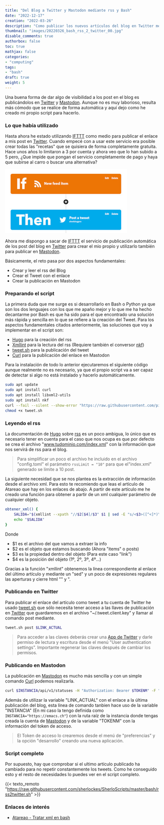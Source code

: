 ```yaml
---
title: "Del Blog a Twitter y Mastodon mediante rss y Bash"
date: "2022-12-17"
creation: "2022-03-26"
description: "Como publicar los nuevos artículos del blog en Twitter mediante un script en Bash"
thumbnail: "images/20220326_bash_rss_2_twitter_00.jpg"
disable_comments: true
authorbox: false
toc: true
mathjax: false
categories:
- "computing"
tags:
- "bash"
draft: true
weight: 5
---
```

Una buena forma de dar algo de visibilidad a los post en el blog es publicándolos en [Twitter] y [Mastodon]. Aunque no es muy laborioso, resulta más cómodo que se realice de forma automática y aquí dejo como he creado mi propio script para hacerlo.
<!--more-->
### Lo que había utilizado
Hasta ahora he estado utilizando [IFTTT] como medio para publicar el enlace a mis post en [Twitter]. Cuando empecé con a usar este servicio era posible crear todas las "recetas" que se quisiera de forma completamente gratuita. Hace unos años lo limitaron a 3 por cuenta y ahora veo que lo han subido a 5 pero, ¿Que impide que pongan el servicio completamente de pago y haya que subirse al carro o buscar una alternativa?

![image-01]

Ahora me dispongo a sacar de [IFTTT] el servicio de publicación automática de los post del blog en [Twitter] para crear el mio propio y utilizarlo también para publicar en [Mastodon].

Básicamente, el reto pasa por dos aspectos fundamentales:
- Crear y leer el rss del Blog
- Crear el Tweet con el enlace
- Crear la publicación en Mastodon

### Preparando el script
La primera duda que me surge es si desarrollarlo en Bash o Python ya que son los dos lenguajes con los que me apaño mejor y lo que me ha hecho decantarme por Bash es que ha sido para el que encontrado una solución más rápida y sencilla en lo que se refiere a la creación del Tweet. Para los aspectos fundamentales citados anteriormente, las soluciones que voy a implementar en el script son:

- [Hugo] para la creación del rss
- [Xmllint] para la lectura del rss (Requiere también el conversor [nkf])
- [tweet.sh] para la publicación del tweet
- [Curl] para la publicación del enlace en Mastodon

Para la instalación de todo lo anterior ejecutaremos el siguiente código aunque realmente no es necesario, ya que el propio script va a ser capaz de detectar si algo no está instalado y hacerlo automáticamente.


``` bash
sudo apt update
sudo apt install curl
sudo apt install libxml2-utils
sudo apt install nkf
curl --fail --silent --show-error "https://raw.githubusercontent.com/piroor/tweet.sh/trunk/tweet.sh" --output tweet.sh
chmod +x tweet.sh
```

### Leyendo el rss
La documentación de [Hugo] sobre [rss] es un poco ambigua, lo único que es necesario tener en cuenta para el caso que nos ocupa es que por defecto se crea el archivo "www.tudominio.com/index.xml" con la información que nos servirá de rss para el blog.

> Para simplificar un poco el archivo he incluido en el archivo "config.toml" el parámetro `rssLimit = "10"` para que el"index.xml" generado se limite a 10 post.

La siguiente necesidad que se nos plantea es la extracción de información desde el archivo xml. Para esto te recomiendo que leas el artículo de Atareao que hay en los enlaces de abajo. A partir de este artículo me he creado una función para obtener a partir de un xml cualquier parámetro de cualquier objeto.

``` bash
obtener_xml() {
    SALIDA="$(xmllint --xpath "//$2[$4]/$3" $1 | sed -E "s/<$3>([^<]*)\/<\/$3>/\1/g")"
    echo "$SALIDA"
}
```
Donde
- $1 es el archivo del que vamos a extraer la info
- $2 es el objeto que estamos buscando (Ahora "items" o posts)
- $3 es la propiedad dentro del objeto (Para este caso "link")
- $4 es la posición del objeto (1º, 2º, 3º, 4º...)

Gracias a la función "xmllint" obtenemos la línea correspondiente al enlace del último artículo y mediante un "sed" y un poco de expresiones regulares las aperturas y cierre html "<link>" y "</link>.

### Publicando en Twitter
Para publicar el enlace del artículo como tweet a tu cuenta de Twitter  he usado [tweet.sh] que sólo necesita tener acceso a las llaves de publicación en [Twitter] que guardaremos en el archivo "~/.tweet.client.key" y llamar al comando post mediante.

``` bash
tweet.sh post $LINK_ACTUAL
```

> Para acceder a las claves deberás crear una [App de Twitter] y darle permiso de lectura y escritura desde el menú "User authentication settings". Importante regenerar las claves después de cambiar los permisos.


### Publicando en Mastodon
La publicación en [Mastodon] es mucho más sencilla y con un simple comando [Curl] podemos realizarla.

```Bash
curl $INSTANCIA/api/v1/statuses -H "Authorization: Bearer $TOKENM" -F "status=Lo último de mi blog $LINK_ACTUAL"
```
Además de utilizar la variable "LINK_ACTUAL" con el enlace a la última publicación del blog, esta línea de comando tanbien hace uso de la variable "INSTANCIA" (En mi caso la tengo definida como `INSTANCIA="https://emacs.ch"`) con la ruta raíz de la instancia donde tengas creada la cuenta de [Mastodon] y de la variable "TOKENM" con la información del token de acceso.

> El Token de acceso lo crearemos desde el menú de "preferencias" y la opción "desarrollo" creando una nueva aplicación.

### Script completo
Por supuesto, hay que comprobar si el ultimo artículo publicado ha cambiado para no repetir constantemente los tweets. Como he conseguido esto y el resto de necesidades lo puedes ver en el script completo.

{{< texto_remoto "https://raw.githubusercontent.com/sherlockes/SherloScripts/master/bash/rss2twitter.sh" >}}

### Enlaces de interés
- [Atareao - Tratar xml en bash](https://atareao.es/como/xml-en-bash/)

[App de Twitter]: https://apps.twitter.com/
[Curl]: https://curl.se
[tweet.sh]: https://github.com/piroor/tweet.sh
[Developer Portal]: https://developer.twitter.com
[Hugo]: https://gohugo.io
[IFTTT]: https://ifttt.com
[Mastodon]: https://joinmastodon.org/es
[nkf]: https://github.com/dmc/nkf
[rss]: https://gohugo.io/templates/rss/
[Twitter]: https://twitter.com/sherblogpro
[Xmllint]: https://gnome.pages.gitlab.gnome.org/libxml2/xmllint.html

[image-01]: /images/20220326_bash_rss_2_twitter_01.jpg
[image-02]: /images/20220326_bash_rss_2_twitter_02.jpg
[image-03]: /images/20220326_bash_rss_2_twitter_03.jpg
[image-04]: /images/20220326_bash_rss_2_twitter_04.jpg
[image-05]: /images/20220326_bash_rss_2_twitter_05.jpg
[image-06]: /images/20220326_bash_rss_2_twitter_06.jpg
[image-07]: /images/20220326_bash_rss_2_twitter_07.jpg
[image-08]: /images/20220326_bash_rss_2_twitter_08.jpg
[image-09]: /images/20220326_bash_rss_2_twitter_09.jpg
